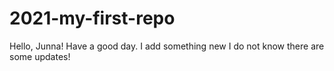 # 2021-my-first-repo
Hello, Junna! Have a good day. 
I add something new
I do not know there are some updates!
